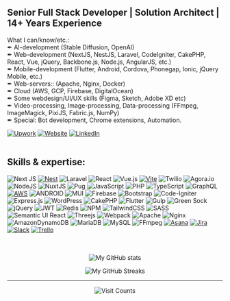 ## Senior Full Stack Developer | Solution Architect | 14+ Years Experience 
What I can/know/etc.:<br>✒ AI-development (Stable Diffusion, OpenAI)<br>✒ Web-development (NextJS, NestJS, Laravel, CodeIgniter, CakePHP, React, Vue, jQuery, Backbone.js, Node.js, AngularJS, etc.)<br>✒ Mobile-development (Flutter, Android, Cordova, Phonegap, Ionic, jQuery Mobile, etc.)<br>✒ Web-servers:: (Apache, Nginx, Docker)<br>✒ Cloud (AWS, GCP, Firebase, DigitalOcean)<br>✒ Some webdesign/UI/UX skills (Figma, Sketch, Adobe XD etc)<br>✒ Video-processing, Image-processing, Data-processing (FFmpeg, ImageMagick, PixiJS, Fabric.js, NumPy)<br>✒ Special: Bot development, Chrome extensions, Automation.

[![Upwork](https://img.shields.io/badge/Upwork-%2139F00.svg?logo=upwork&logoColor=white)](https://www.upwork.com/freelancers/jiju) [![Website](https://img.shields.io/badge/-Website-FE7A16?logo=joplin&logoColor=white)](https://jijunair.com) [![LinkedIn](https://img.shields.io/badge/LinkedIn-%230077B5.svg?logo=linkedin&logoColor=white)](https://linkedin.com/in/jiju-nair)
<br><br>
## Skills & expertise:


![Next JS](https://img.shields.io/badge/Next-%23323330?style=flat&logo=next.js&logoColor=white) [![Nest](https://img.shields.io/badge/Nest.js-%23E0234E.svg?logo=nestjs&logoColor=white)](#) ![Laravel](https://img.shields.io/badge/laravel-%23FF2D20.svg?style=flat&logo=laravel&logoColor=white) ![React](https://img.shields.io/badge/react-%2320232a.svg?style=flat&logo=react&logoColor=%2361DAFB) ![Vue.js](https://img.shields.io/badge/vuejs-%2335495e.svg?style=flat&logo=vuedotjs&logoColor=%234FC08D) [![Vite](https://img.shields.io/badge/Vite-646CFF?logo=vite&logoColor=fff)](#) ![Twilio](https://img.shields.io/badge/twilio-%23FFF.svg?style=flat&logo=twilio&logoColor=%23F22F46) ![Agora.io](https://img.shields.io/badge/agora.io-%2302569B.svg?style=flat&logo=agora&logoColor=white) ![NodeJS](https://img.shields.io/badge/node.js-6DA55F?style=flat&logo=node.js&logoColor=white) ![NuxtJS](https://img.shields.io/badge/Nuxt-%23323330?style=flat&logo=nuxt.js&logoColor=white) ![Pug](https://img.shields.io/badge/pug-FFF?style=flat&logo=pug&logoColor=A86454) ![JavaScript](https://img.shields.io/badge/javascript-%23323330.svg?style=flat&logo=javascript&logoColor=%23F7DF1E) ![PHP](https://img.shields.io/badge/PHP-%23777BB4.svg?style=flat&logo=php&logoColor=white) ![TypeScript](https://img.shields.io/badge/typescript-%23007ACC.svg?style=flat&logo=typescript&logoColor=white) ![GraphQL](https://img.shields.io/badge/-GraphQL-E10098?style=flat&logo=graphql&logoColor=white) [![AWS](https://img.shields.io/badge/AWS-%23FF9900.svg?logo=amazon-web-services&logoColor=white)](#) ![ANDROID](https://img.shields.io/badge/android-%2320232a.svg?style=flat&logo=android&logoColor=%a4c639) ![MUI](https://img.shields.io/badge/MUI-%230081CB.svg?style=flat&logo=material-ui&logoColor=white) ![Firebase](https://img.shields.io/badge/firebase-%23039BE5.svg?style=flat&logo=firebase) ![Bootstrap](https://img.shields.io/badge/bootstrap-%23563D7C.svg?style=flat&logo=bootstrap&logoColor=white) ![Code-Igniter](https://img.shields.io/badge/CodeIgniter-%23EF4223.svg?style=flat&logo=codeIgniter&logoColor=white) ![Express.js](https://img.shields.io/badge/express.js-%23404d59.svg?style=flat&logo=express&logoColor=%2361DAFB) ![WordPress](https://img.shields.io/badge/WordPress-%231F6F93.svg?style=flat&logo=WordPress&logoColor=white) ![CakePHP](https://img.shields.io/badge/CakePHP-%23D33C44.svg?style=flat&logo=cakephp&logoColor=white) ![Flutter](https://img.shields.io/badge/Flutter-%2302569B.svg?style=flat&logo=Flutter&logoColor=white) ![Gulp](https://img.shields.io/badge/GULP-%23CF4647.svg?style=flat&logo=gulp&logoColor=white) ![Green Sock](https://img.shields.io/badge/green%20sock-88CE02?style=flat&logo=greensock&logoColor=white) ![jQuery](https://img.shields.io/badge/jquery-%230769AD.svg?style=flat&logo=jquery&logoColor=white) ![JWT](https://img.shields.io/badge/JWT-%23323330?style=flat&logo=JSON%20web%20tokens) ![Redis](https://img.shields.io/badge/redis-%23DD0031.svg?style=flat&logo=redis&logoColor=white) ![NPM](https://img.shields.io/badge/NPM-%23323330.svg?style=flat&logo=npm&logoColor=white) ![TailwindCSS](https://img.shields.io/badge/tailwindcss-%2338B2AC.svg?style=flat&logo=tailwind-css&logoColor=white) ![SASS](https://img.shields.io/badge/SASS-hotpink.svg?style=flat&logo=SASS&logoColor=white) ![Semantic UI React](https://img.shields.io/badge/Semantic%20UI%20React-%2335BDB2.svg?style=flat&logo=SemanticUIReact&logoColor=white) ![Threejs](https://img.shields.io/badge/threejs-%23323330?style=flat&logo=three.js&logoColor=white) ![Webpack](https://img.shields.io/badge/webpack-%238DD6F9.svg?style=flat&logo=webpack&logoColor=black) ![Apache](https://img.shields.io/badge/apache-%23D42029.svg?style=flat&logo=apache&logoColor=white) ![Nginx](https://img.shields.io/badge/nginx-%23009639.svg?style=flat&logo=nginx&logoColor=white) ![AmazonDynamoDB](https://img.shields.io/badge/Amazon%20DynamoDB-4053D6?style=flat&logo=Amazon%20DynamoDB&logoColor=white) ![MariaDB](https://img.shields.io/badge/MariaDB-003545?style=flat&logo=mariadb&logoColor=white) ![MySQL](https://img.shields.io/badge/mysql-%2300f.svg?style=flat&logo=mysql&logoColor=white) ![FFmpeg](https://img.shields.io/badge/ffmpeg-%235cb85c.svg?style=flat&logo=ffmpeg&logoColor=white) [![Asana](https://img.shields.io/badge/Asana-F06A6A?logo=asana&logoColor=fff)](#) [![Jira](https://img.shields.io/badge/Jira-0052CC?logo=jira&logoColor=fff)](#) [![Slack](https://img.shields.io/badge/Slack-4A154B?logo=slack&logoColor=fff)](#) [![Trello](https://img.shields.io/badge/Trello-0052CC?logo=trello&logoColor=fff)](#)
<br><br><br>


<p align="center">
   <img
       src="https://github-readme-stats-sigma-ochre.vercel.app/api?username=jijunair&theme=tokyonight&hide_border=true&count_private=true"
       alt="My GitHub stats"
     />
</p>

<p align="center">
   <img
       src="https://github-readme-streak-stats.herokuapp.com/?user=jijunair&theme=tokyonight&hide_border=true"
       alt="My GitHub Streaks"
     />
</p>


---
<p align="center">
   <img
       src="https://visitcount.itsvg.in/api?id=jijunair&icon=5&color=6"
       alt="Visit Counts"
     />
</p>

<!-- Proudly created with GPRM ( https://gprm.itsvg.in ) -->
